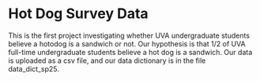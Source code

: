 # Hot Dog Survey Data

This is the first project investigating whether UVA undergraduate students believe a hotodog is a sandwich or not. Our hypothesis is that 1/2 of UVA full-time undergraduate students believe a hot dog is a sandwich. Our data is uploaded as a csv file, and our data dictionary is in the file data_dict_sp25. 

